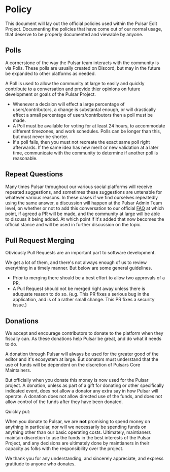 # Policy

This document will lay out the official policies used within the Pulsar Edit Project. Documenting the policies that have come out of our normal usage, that deserve to be properly documented and viewable by anyone.

## Polls

A cornerstone of the way the Pulsar team interacts with the community is via Polls. These polls are usually created on Discord, but may in the future be expanded to other platforms as needed.

A Poll is used to allow the community at large to easily and quickly contribute to a conversation and provide thier opinions on future development or goals of the Pulsar Project.

* Whenever a decision will effect a large percentage of users/contributors, a change is substantal enough, or will drastically effect a small percentage of users/contributors then a poll must be made.
* A Poll must be available for voting for at least 24 hours, to accommodate different timezones, and work schedules. Polls can be longer than this, but must never be shorter.
* If a poll fails, then you must not recreate the exact same poll right afterwards. If the same idea has new merit or new validation at a later time, communicate with the community to determine if another poll is reasonable.

## Repeat Questions

Many times Pulsar throughout our various social platforms will receive repeated suggestions, and sometimes these suggestions are untenable for whatever various reasons. In these cases if we find ourselves repeatedly using the same answer, a discussion will happen at the Pulsar Admin Team level, on whether or not to add this conversation to our official [FAQ](https://github.com/pulsar-edit/.github/blob/main/FAQ.md) at which point, if agreed a PR will be made, and the community at large will be able to discuss it being added. At which point if it's added that now becomes the official stance and will be used in further discussion on the topic.

## Pull Request Merging

Obviously Pull Requests are an important part to software development.

We get a lot of them, and there's not always enough of us to review everything in a timely manner. But below are some general guidelines.

* Prior to merging there should be a best effort to allow two approvals of a PR.
* A Pull Request should not be merged right away unless there is aduquate reason to do so. (e.g. This PR fixes a serious bug in the application, and is of a rather small change. This PR fixes a security issue.)

## Donations

We accept and encourage contributors to donate to the platform when they fiscally can. As these donations help Pulsar be great, and do what it needs to do.

A donation through Pulsar will always be used for the greater good of the editor and it's ecosystem at large. But donators must understand that the use of funds will be dependent on the discretion of Pulsars Core Maintainers.

But officially when you donate this money is now used for the Pulsar project. A donation, unless as part of a gift for donating or other specifically indicated event, does not allow a donator any extra say in how Pulsar will operate. A donation does not allow directed use of the funds, and does not allow control of the funds after they have been donated.

Quickly put:

When you donate to Pulsar, we are __not__ promising to spend money on anything in particular, nor will we necessarily be spending funds on anything other than our basic operating costs. Ultimately, maintianers maintain discretion to use the funds in the best interests of the Pulsar Project, and any decisions are ultimately done by maintianers in their capacity as folks with the responsibility over the project.

We thank you for any understanding, and sincerely appreciate, and express gratitude to anyone who donates.
